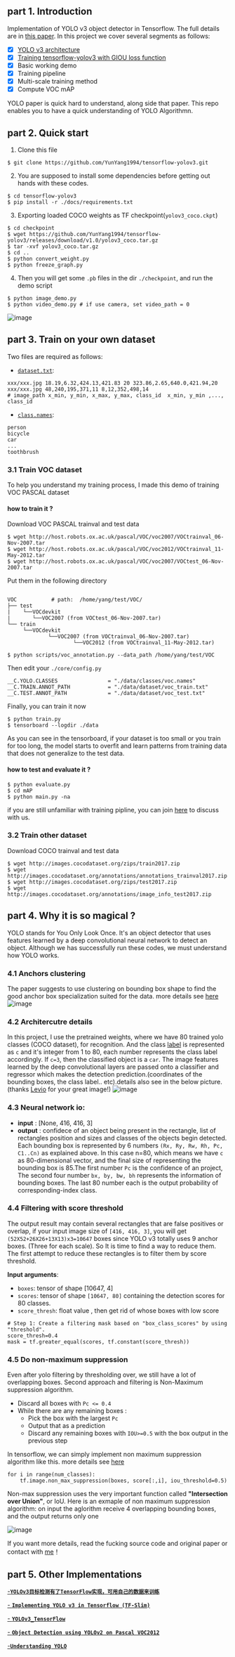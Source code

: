 ## part 1. Introduction

Implementation of YOLO v3 object detector in Tensorflow. The full details are in [this paper](https://pjreddie.com/media/files/papers/YOLOv3.pdf).  In this project we cover several segments as follows:<br>
- [x] [YOLO v3 architecture](https://github.com/YunYang1994/tensorflow-yolov3/blob/master/core/yolov3.py)
- [x] [Training tensorflow-yolov3 with GIOU loss function](https://giou.stanford.edu/)
- [x] Basic working demo
- [x] Training pipeline
- [x] Multi-scale training method
- [x] Compute VOC mAP

YOLO paper is quick hard to understand, along side that paper. This repo enables you to have a quick understanding of YOLO Algorithmn.


## part 2. Quick start
1. Clone this file
```bashrc
$ git clone https://github.com/YunYang1994/tensorflow-yolov3.git
```
2.  You are supposed  to install some dependencies before getting out hands with these codes.
```bashrc
$ cd tensorflow-yolov3
$ pip install -r ./docs/requirements.txt
```
3. Exporting loaded COCO weights as TF checkpoint(`yolov3_coco.ckpt`)
```bashrc
$ cd checkpoint
$ wget https://github.com/YunYang1994/tensorflow-yolov3/releases/download/v1.0/yolov3_coco.tar.gz
$ tar -xvf yolov3_coco.tar.gz
$ cd ..
$ python convert_weight.py
$ python freeze_graph.py
```
4. Then you will get some `.pb` files in the dir `./checkpoint`,  and run the demo script
```bashrc
$ python image_demo.py
$ python video_demo.py # if use camera, set video_path = 0
```
![image](./docs/images/611_result.jpg)
## part 3. Train on your own dataset
Two files are required as follows:

- [`dataset.txt`](https://raw.githubusercontent.com/YunYang1994/tensorflow-yolov3/master/data/dataset/voc_train.txt): 

```
xxx/xxx.jpg 18.19,6.32,424.13,421.83 20 323.86,2.65,640.0,421.94,20 
xxx/xxx.jpg 48,240,195,371,11 8,12,352,498,14
# image_path x_min, y_min, x_max, y_max, class_id  x_min, y_min ,..., class_id 
```

- [`class.names`](https://github.com/YunYang1994/tensorflow-yolov3/blob/master/data/classes/coco.names):

```
person
bicycle
car
...
toothbrush
```

### 3.1 Train VOC dataset
To help you understand my training process, I made this demo of training VOC PASCAL dataset
#### how to train it ?
Download VOC PASCAL trainval  and test data
```bashrc
$ wget http://host.robots.ox.ac.uk/pascal/VOC/voc2007/VOCtrainval_06-Nov-2007.tar
$ wget http://host.robots.ox.ac.uk/pascal/VOC/voc2012/VOCtrainval_11-May-2012.tar
$ wget http://host.robots.ox.ac.uk/pascal/VOC/voc2007/VOCtest_06-Nov-2007.tar
```
Put them in the following directory

```bashrc

VOC           # path:  /home/yang/test/VOC/
├── test
|    └──VOCdevkit
|       └──VOC2007 (from VOCtest_06-Nov-2007.tar)
└── train
     └──VOCdevkit
             └──VOC2007 (from VOCtrainval_06-Nov-2007.tar)
                     └──VOC2012 (from VOCtrainval_11-May-2012.tar)
                     
$ python scripts/voc_annotation.py --data_path /home/yang/test/VOC
```
Then edit your `./core/config.py`

```bashrc
__C.YOLO.CLASSES                = "./data/classes/voc.names"
__C.TRAIN.ANNOT_PATH            = "./data/dataset/voc_train.txt"
__C.TEST.ANNOT_PATH             = "./data/dataset/voc_test.txt"
```
Finally, you can train it now

```bashrc
$ python train.py
$ tensorboard --logdir ./data
```
As you can see in the tensorboard, if your dataset is too small or you train for too long, the model starts to overfit and learn patterns from training data that does not generalize to the test data.

#### how to test and evaluate it ?
```
$ python evaluate.py
$ cd mAP
$ python main.py -na
```
if you are still unfamiliar with training pipline, you can join [here](https://github.com/YunYang1994/tensorflow-yolov3/issues/39) to discuss with us.

### 3.2 Train other dataset
Download COCO trainval  and test data
```
$ wget http://images.cocodataset.org/zips/train2017.zip
$ wget http://images.cocodataset.org/annotations/annotations_trainval2017.zip
$ wget http://images.cocodataset.org/zips/test2017.zip
$ wget http://images.cocodataset.org/annotations/image_info_test2017.zip 
```

## part 4. Why it is so magical ?
YOLO stands for You Only Look Once. It's an object detector that uses features learned by a deep convolutional neural network to detect an object. Although we has successfully run these codes, we must understand how YOLO works. 
### 4.1 Anchors clustering
The paper suggests to use clustering on bounding box shape to find the good anchor box specialization suited for the data. more details see [here](https://nbviewer.jupyter.org/github/YunYang1994/tensorflow-yolov3/blob/master/docs/Box-Clustering.ipynb)
![image](./docs/images/K-means.png)

### 4.2 Architercutre details
In this project, I use the pretrained weights, where we have 80 trained yolo classes (COCO dataset), for recognition. And the class [label](./data/classes/coco.names) is represented as  `c`  and it's integer from 1 to 80, each number represents the class label accordingly. If `c=3`, then the classified object is a  `car`.  The image features learned by the deep convolutional layers are passed onto a classifier and regressor which makes the detection prediction.(coordinates of the bounding boxes, the class label.. etc).details also see in the below picture. (thanks [Levio](https://blog.csdn.net/leviopku/article/details/82660381) for your great image!)
![image](./docs/images/levio.jpeg)

### 4.3 Neural network io:
-  **input** : [None, 416, 416, 3]
-  **output** : confidece of an object being present in the rectangle, list of rectangles position and sizes and classes of the objects begin detected. Each bounding box is represented by 6 numbers `(Rx, Ry, Rw, Rh, Pc, C1..Cn)` as explained above. In this case n=80, which means we have `c` as 80-dimensional vector, and the final size of representing the bounding box is 85.The first number `Pc` is the confidence of an project, The second four number `bx, by, bw, bh` represents the information of bounding boxes. The last 80 number each is the output probability of corresponding-index class.

### 4.4 Filtering with score threshold

The output result may contain several rectangles that are false positives or overlap,  if your input image size of `[416, 416, 3]`, you will get `(52X52+26X26+13X13)x3=10647` boxes since YOLO v3 totally uses 9 anchor boxes. (Three for each scale). So It is time to find a way to reduce them. The first attempt to reduce these rectangles is to filter them by score threshold.

**Input arguments**: 

- `boxes`: tensor of shape [10647, 4] 
- `scores`: tensor of shape `[10647, 80]` containing the detection scores for 80 classes. 
- `score_thresh`: float value , then get rid of whose boxes with low score

```
# Step 1: Create a filtering mask based on "box_class_scores" by using "threshold".
score_thresh=0.4
mask = tf.greater_equal(scores, tf.constant(score_thresh))
```

### 4.5 Do non-maximum suppression

Even after yolo filtering by thresholding over, we still have a lot of overlapping boxes. Second approach and filtering is Non-Maximum suppression algorithm.

* Discard all boxes with `Pc <= 0.4`  
* While there are any remaining boxes : 
    * Pick the box with the largest `Pc`
    * Output that as a prediction
    * Discard any remaining boxes with `IOU>=0.5` with the box output in the previous step

In tensorflow, we can simply implement non maximum suppression algorithm like this. more details see [here](https://github.com/YunYang1994/tensorflow-yolov3/blob/master/core/utils.py)
```
for i in range(num_classes):
    tf.image.non_max_suppression(boxes, score[:,i], iou_threshold=0.5) 
 ```
 
Non-max suppression uses the very important function called **"Intersection over Union"**, or IoU. Here is an exmaple of non maximum suppression algorithm: on input the aglorithm receive 4 overlapping bounding boxes, and the output returns only one

![image](./docs/images/iou.png)

If you want more details, read the fucking source code and original paper or contact with 
[me](https://github.com/YunYang1994)！

## part 5. Other Implementations

[-**`YOLOv3目标检测有了TensorFlow实现，可用自己的数据来训练`**](https://mp.weixin.qq.com/s/cq7g1-4oFTftLbmKcpi_aQ)<br>

[- **`Implementing YOLO v3 in Tensorflow (TF-Slim)`**](https://itnext.io/implementing-yolo-v3-in-tensorflow-tf-slim-c3c55ff59dbe)

[- **`YOLOv3_TensorFlow`**](https://github.com/wizyoung/YOLOv3_TensorFlow)

[- **`Object Detection using YOLOv2 on Pascal VOC2012`**](https://fairyonice.github.io/Part_1_Object_Detection_with_Yolo_for_VOC_2014_data_anchor_box_clustering.html)

[-**`Understanding YOLO`**](https://hackernoon.com/understanding-yolo-f5a74bbc7967)

